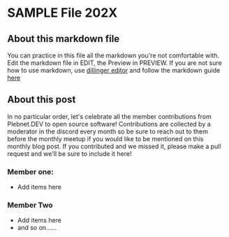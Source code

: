 # SAMPLE File 202X

## About this markdown file
You can practice in this file all the markdown you're not comfortable with. 
Edit the markdown file in EDIT, the Preview in PREVIEW. If you are not sure
how to use markdown, use [dillinger editor](https://dillinger.io/) and
follow the markdown guide [here](https://www.markdownguide.org/)

## About this post

In no particular order, let's celebrate all the member contributions from Plebnet.DEV 
to open source software! Contributions are collected by a moderator in the discord every 
month so be sure to reach out to them before the monthly meetup if you would like to be 
mentioned on this monthly blog post. If you contributed and we missed it, please make a
pull request and we'll be sure to include it here!

### Member one:
- Add items here

### Member Two
- Add items here
- and so on......


